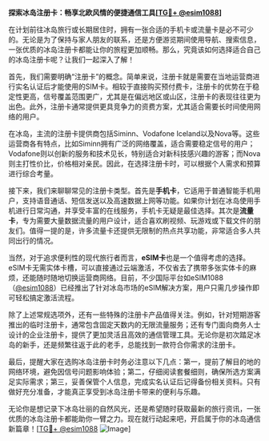 **探索冰岛注册卡：畅享北欧风情的便捷通信工具[[TG💪+ @esim1088](https://t.me/s/esim1088)]**

在计划前往冰岛旅行或长期居住时，拥有一张合适的手机卡或流量卡是必不可少的。无论是为了保持与家人朋友的联系，还是方便游览期间使用导航、搜索信息，一张优质的冰岛注册卡都能让你的旅程更加顺畅。那么，究竟该如何选择适合自己的冰岛注册卡呢？让我们一起深入了解！

首先，我们需要明确“注册卡”的概念。简单来说，注册卡就是需要在当地运营商进行实名认证后才能使用的SIM卡。相较于直接购买预付费卡，注册卡的优势在于稳定性更高，信号覆盖范围更广，尤其是在偏远地区或山区，注册卡的表现往往更为出色。此外，注册卡通常提供更具竞争力的资费方案，尤其适合需要长时间使用网络的用户。

在冰岛，主流的注册卡提供商包括Siminn、Vodafone Iceland以及Nova等。这些运营商各有特点，比如Siminn拥有广泛的网络覆盖，适合需要稳定信号的用户；Vodafone则以创新的服务和技术见长，特别适合对新科技感兴趣的游客；而Nova则主打性价比，价格相对亲民。因此，在选择注册卡时，可以根据个人需求和预算进行综合考量。

接下来，我们来聊聊常见的注册卡类型。首先是**手机卡**，它适用于普通智能手机用户，支持语音通话、短信发送以及高速数据上网等功能。如果你计划在冰岛使用手机进行日常沟通，并享受丰富的在线服务，手机卡无疑是最佳选择。其次是**流量卡**，专为需要大量数据流量的用户设计，适合喜欢刷视频、玩游戏或下载文件的朋友们。值得一提的是，许多流量卡还提供无限制的热点共享功能，非常适合多人共同出行的情况。

当然，对于追求便利性的现代旅行者而言，**eSIM卡**也是一个值得考虑的选择。eSIM卡无需实体卡槽，可以直接通过云端激活，不仅省去了携带多张实体卡的麻烦，还能随时随地切换运营商网络。目前，不少国际平台如eSIM1088（[@esim1088](https://t.me/s/esim1088)）已经推出了针对冰岛市场的eSIM解决方案，用户只需几步操作即可轻松搞定激活流程。

除了上述常规选项外，还有一些特殊的注册卡产品值得关注。例如，针对短期游客推出的临时注册卡，通常包含固定天数内的无限流量服务；还有专门面向商务人士设计的企业注册卡，提供了更加灵活且高效的通信管理工具。无论你是初次踏足冰岛的新手，还是频繁往返于此的老手，总能找到一款符合你需求的注册卡。

最后，提醒大家在选购冰岛注册卡时务必注意以下几点：第一，提前了解目的地的网络环境，避免因信号问题影响体验；第二，仔细阅读套餐细则，确保所选方案满足实际需求；第三，妥善保管个人信息，完成实名认证后记得备份相关资料。只有做好充分准备，才能真正享受到冰岛注册卡带来的便利与乐趣。

无论你是想记录下冰岛壮丽的自然风光，还是希望随时获取最新的旅行资讯，一张优质的冰岛注册卡都能助你一臂之力。现在就行动起来吧，开启属于你的冰岛通信新篇章！[[TG💪+ @esim1088](https://t.me/s/esim1088) ![Image](https://i.postimg.cc/4NQfJmqS/Snipaste-2025-05-13-00-14-12.png)]